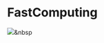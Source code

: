 # FastComputing
<a href="goldpu.net"><img src="https://img.shields.io/badge/green?style=flat-square&logo=simpleicons에서_아이콘이름&logoColor=white&link=내링크"/></a>&nbsp
